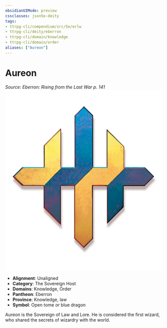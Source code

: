 ```yaml
---
obsidianUIMode: preview
cssclasses: json5e-deity
tags:
- ttrpg-cli/compendium/src/5e/erlw
- ttrpg-cli/deity/eberron
- ttrpg-cli/domain/knowledge
- ttrpg-cli/domain/order
aliases: ["Aureon"]
---
```

# Aureon
*Source: Eberron: Rising from the Last War p. 141* 
![The Sovereign Host](Misc%20Files/CLI/compendium/deities/img/erlw-the-sovereign-host.webp#symbol)

- **Alignment**: Unaligned
- **Category**: The Sovereign Host
- **Domains**: Knowledge, Order
- **Pantheon**: Eberron
- **Province**: Knowledge, law
- **Symbol**: Open tome *or* blue dragon

Aureon is the Sovereign of Law and Lore. He is considered the first wizard, who shared the secrets of wizardry with the world.